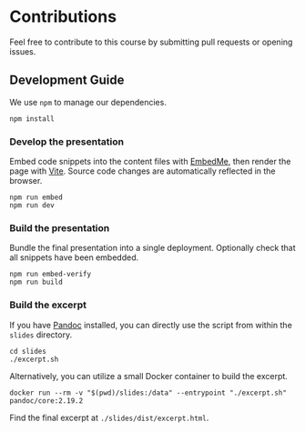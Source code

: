 # Contributions

Feel free to contribute to this course by submitting pull requests or opening issues.

## Development Guide

We use `npm` to manage our dependencies.

    npm install

### Develop the presentation

Embed code snippets into the content files with [EmbedMe](https://www.npmjs.com/package/embedme), then render the page with [Vite](https://vitejs.dev/).
Source code changes are automatically reflected in the browser.

    npm run embed
    npm run dev

### Build the presentation

Bundle the final presentation into a single deployment.
Optionally check that all snippets have been embedded.

    npm run embed-verify
    npm run build

### Build the excerpt

If you have [Pandoc](https://pandoc.org/) installed, you can directly use the script from within the `slides` directory.

    cd slides
    ./excerpt.sh

Alternatively, you can utilize a small Docker container to build the excerpt.

    docker run --rm -v "$(pwd)/slides:/data" --entrypoint "./excerpt.sh" pandoc/core:2.19.2

Find the final excerpt at `./slides/dist/excerpt.html`.
